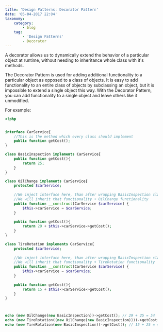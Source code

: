 ```yaml
---
title: 'Design Patterns: Decorator Pattern'
date: '05-04-2017 22:04'
taxonomy:
    category:
        - blog
    tag:
        - 'Design Patterns'
        - Decorator
---
```


A decorator allows us to dynamically extend the behavior of a particular 
object at runtime, without needing to inheritance whole class with it's methods.

The Decorator Pattern is used for adding additional functionality to a particular object 
as opposed to a class of objects. It is easy to add functionality to an entire class of objects 
by subclassing an object, but it is impossible to extend a single object this way. 
With the Decorator Pattern, you can add functionality to a single object and leave others like it 
unmodified.


For example:
```php
<?php


interface CarService{
    //This is the method which every class should implement
    public function getCost();
}

class BasicInspection implements CarService{
    public function getCost(){
        return 25;
    }
}

class OilChange implements CarService{
    protected $carService;
    
    //We inject interface here, than after wrapping BasicInspection class
    //We will inherit that functionality + OilChange functionality 
    public function __construct(CarService $carService) {
        $this->carService = $carService;
    }
    
    public function getCost(){
        return 29 + $this->carService->getCost();
    }
}

class TireRotation implements CarService{
    protected $carService;
    
    //We inject interface here, than after wrapping BasicInspection class
    //We will inherit that functionality + TireRotation functionality 
    public function __construct(CarService $carService) {
        $this->carService = $carService;
    }
    
    public function getCost(){
        return 15 + $this->carService->getCost();
    }
}



echo (new OilChange(new BasicInspection))->getCost(); // 29 + 25 = 54
echo (new TireRotation((new OilChange(new BasicInspection))))->getCost(); // 29 + 25 + 15 = 69
echo (new TireRotation(new BasicInspection))->getCost(); // 15 + 25 = 40

```






